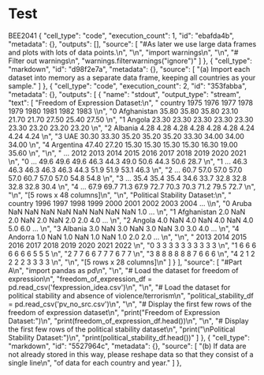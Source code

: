 # Test
BEE2041
  {
   "cell_type": "code",
   "execution_count": 1,
   "id": "ebafda4b",
   "metadata": {},
   "outputs": [],
   "source": [
    "#As later we use large data frames and plots with lots of data points.\n",
    "\n",
    "import warnings\n",
    "\n",
    "# Filter out warnings\n",
    "warnings.filterwarnings(\"ignore\")"
   ]
  },
  {
   "cell_type": "markdown",
   "id": "d98f2e7a",
   "metadata": {},
   "source": [
    "(a) Import each dataset into memory as a separate data frame, keeping all countries as your sample."
   ]
  },
  {
   "cell_type": "code",
   "execution_count": 2,
   "id": "353fabba",
   "metadata": {},
   "outputs": [
    {
     "name": "stdout",
     "output_type": "stream",
     "text": [
      "Freedom of Expression Dataset:\n",
      "       country   1975   1976   1977   1978   1979   1980   1981   1982   1983  \\\n",
      "0  Afghanistan  35.80  35.80  35.80  23.10  21.70  21.70  27.50  25.40  27.50   \n",
      "1       Angola  23.30  23.30  23.30  23.30  23.30  23.30  23.20  23.20  23.20   \n",
      "2      Albania   4.28   4.28   4.28   4.28   4.28   4.28   4.24   4.24   4.24   \n",
      "3          UAE  30.30  33.30  35.20  35.20  35.20  33.30  34.00  34.00  34.00   \n",
      "4    Argentina  47.40  27.20  15.30  15.30  15.30  15.30  16.30  19.00  35.60   \n",
      "\n",
      "   ...  2012  2013  2014  2015  2016  2017  2018  2019  2020  2021  \n",
      "0  ...  49.6  49.6  49.6  46.3  44.3  49.0  50.6  44.3  50.6  28.7  \n",
      "1  ...  46.3  46.3  46.3  46.3  46.3  44.3  51.9  51.9  53.1  46.3  \n",
      "2  ...  60.7  57.0  57.0  57.0  57.0  60.7  57.0  57.0  54.8  54.8  \n",
      "3  ...  35.4  35.4  35.4  34.6  33.7  32.8  32.8  32.8  32.8  30.4  \n",
      "4  ...  67.9  69.7  71.3  67.9  72.7  70.3  70.3  71.2  79.5  72.7  \n",
      "\n",
      "[5 rows x 48 columns]\n",
      "\n",
      "Political Stability Dataset:\n",
      "       country  1996  1997  1998  1999  2000  2001  2002  2003  2004  ...  \\\n",
      "0        Aruba   NaN   NaN   NaN   NaN   NaN   NaN   NaN   NaN   1.0  ...   \n",
      "1  Afghanistan   2.0   NaN   2.0   NaN   2.0   NaN   2.0   2.0   4.0  ...   \n",
      "2       Angola   4.0   NaN   4.0   NaN   4.0   NaN   4.0   5.0   6.0  ...   \n",
      "3      Albania   3.0   NaN   3.0   NaN   3.0   NaN   3.0   3.0   4.0  ...   \n",
      "4      Andorra   1.0   NaN   1.0   NaN   1.0   NaN   1.0   2.0   2.0  ...   \n",
      "\n",
      "   2013  2014  2015  2016  2017  2018  2019  2020  2021  2022  \n",
      "0     3     3     3     3     3     3     3     3     3     3  \n",
      "1     6     6     6     6     6     6     6     5     5     5  \n",
      "2     7     7     6     6     7     7     7     6     7     7  \n",
      "3     8     8     8     8     8     8     7     6     6     6  \n",
      "4     2     1     2     2     2     2     3     3     3     3  \n",
      "\n",
      "[5 rows x 28 columns]\n"
     ]
    }
   ],
   "source": [
    "#Part A\n",
    "import pandas as pd\n",
    "\n",
    "# Load the dataset for freedom of expression\n",
    "freedom_of_expression_df = pd.read_csv('fexpression_idea.csv')\n",
    "\n",
    "# Load the dataset for political stability and absence of violence/terrorism\n",
    "political_stability_df = pd.read_csv('pv_no_src.csv')\n",
    "\n",
    "# Display the first few rows of the freedom of expression dataset\n",
    "print(\"Freedom of Expression Dataset:\")\n",
    "print(freedom_of_expression_df.head())\n",
    "\n",
    "# Display the first few rows of the political stability dataset\n",
    "print(\"\\nPolitical Stability Dataset:\")\n",
    "print(political_stability_df.head())"
   ]
  },
  {
   "cell_type": "markdown",
   "id": "5527964c",
   "metadata": {},
   "source": [
    "(b) If data are not already stored in this way, please reshape data so that they consist of a single line\n",
    "of data for each country and year."
   ]
  },
